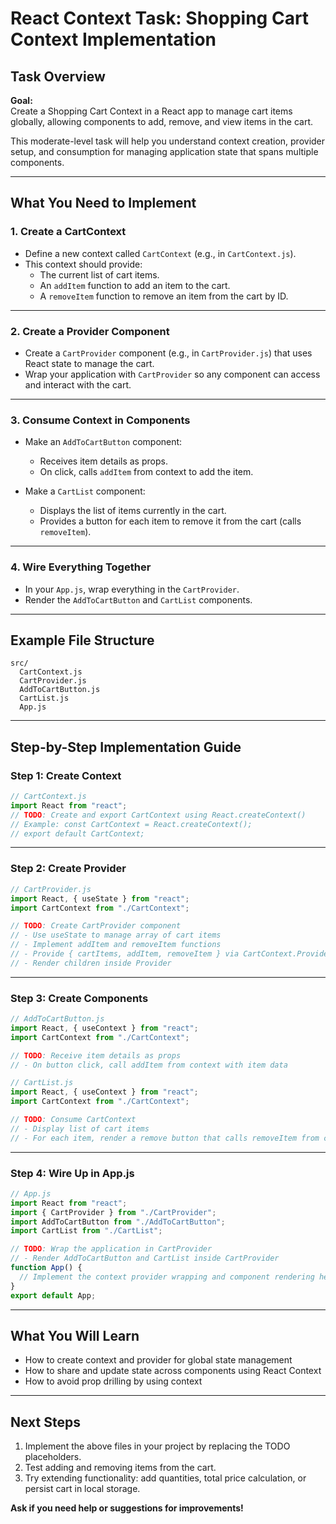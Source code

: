 # React Context Task: Shopping Cart Context Implementation

## Task Overview

**Goal:**  
Create a Shopping Cart Context in a React app to manage cart items globally, allowing components to add, remove, and view items in the cart.

This moderate-level task will help you understand context creation, provider setup, and consumption for managing application state that spans multiple components.

---

## What You Need to Implement

### 1. Create a CartContext

- Define a new context called `CartContext` (e.g., in `CartContext.js`).
- This context should provide:
  - The current list of cart items.
  - An `addItem` function to add an item to the cart.
  - A `removeItem` function to remove an item from the cart by ID.

---

### 2. Create a Provider Component

- Create a `CartProvider` component (e.g., in `CartProvider.js`) that uses React state to manage the cart.
- Wrap your application with `CartProvider` so any component can access and interact with the cart.

---

### 3. Consume Context in Components

- Make an `AddToCartButton` component:
  - Receives item details as props.
  - On click, calls `addItem` from context to add the item.

- Make a `CartList` component:
  - Displays the list of items currently in the cart.
  - Provides a button for each item to remove it from the cart (calls `removeItem`).

---

### 4. Wire Everything Together

- In your `App.js`, wrap everything in the `CartProvider`.
- Render the `AddToCartButton` and `CartList` components.

---

## Example File Structure

```
src/
  CartContext.js
  CartProvider.js
  AddToCartButton.js
  CartList.js
  App.js
```

---

## Step-by-Step Implementation Guide

### Step 1: Create Context

```jsx
// CartContext.js
import React from "react";
// TODO: Create and export CartContext using React.createContext()
// Example: const CartContext = React.createContext();
// export default CartContext;
```

---

### Step 2: Create Provider

```jsx
// CartProvider.js
import React, { useState } from "react";
import CartContext from "./CartContext";

// TODO: Create CartProvider component
// - Use useState to manage array of cart items
// - Implement addItem and removeItem functions
// - Provide { cartItems, addItem, removeItem } via CartContext.Provider
// - Render children inside Provider
```

---

### Step 3: Create Components

```jsx
// AddToCartButton.js
import React, { useContext } from "react";
import CartContext from "./CartContext";

// TODO: Receive item details as props
// - On button click, call addItem from context with item data
```

```jsx
// CartList.js
import React, { useContext } from "react";
import CartContext from "./CartContext";

// TODO: Consume CartContext
// - Display list of cart items
// - For each item, render a remove button that calls removeItem from context
```

---

### Step 4: Wire Up in App.js

```jsx
// App.js
import React from "react";
import { CartProvider } from "./CartProvider";
import AddToCartButton from "./AddToCartButton";
import CartList from "./CartList";

// TODO: Wrap the application in CartProvider
// - Render AddToCartButton and CartList inside CartProvider
function App() {
  // Implement the context provider wrapping and component rendering here
}
export default App;
```

---

## What You Will Learn

- How to create context and provider for global state management
- How to share and update state across components using React Context
- How to avoid prop drilling by using context

---

## Next Steps

1. Implement the above files in your project by replacing the TODO placeholders.
2. Test adding and removing items from the cart.
3. Try extending functionality: add quantities, total price calculation, or persist cart in local storage.

**Ask if you need help or suggestions for improvements!**